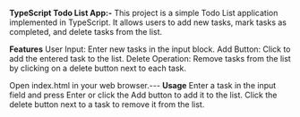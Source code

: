 **TypeScript Todo List App:-**
This project is a simple Todo List application implemented in TypeScript. It allows users to add new tasks, mark tasks as completed, and delete tasks from the list.

**Features**
User Input: Enter new tasks in the input block.
Add Button: Click to add the entered task to the list.
Delete Operation: Remove tasks from the list by clicking on a delete button next to each task.

Open index.html in your web browser.---
**Usage**
Enter a task in the input field and press Enter or click the Add button to add it to the list.
Click the delete button next to a task to remove it from the list.
